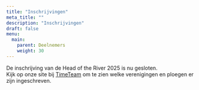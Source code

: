 ```yaml
---
title: "Inschrijvingen"
meta_title: ""
description: "Inschrijvingen"
draft: false
menu:
  main:
    parent: Deelnemers
    weight: 30
---
```

De inschrijving van de Head of the River 2025 is nu gesloten.    
Kijk op onze site bij [TimeTeam](https://regatta.time-team.nl/headoftheriveramstel/2025/entries/clubs.php) om te zien welke verenigingen en ploegen er zijn ingeschreven.

<!-- 
De commissaris wedstrijdroeien van je vereniging kan je ploeg inschrijven via [mijnvereniging.knrb.nl.](https://mijnvereniging.knrb.nl/Account/Login?ReturnUrl=%2F) De inschrijving is geopend van 1 februari 2025 tot en met 28 februari 2025.

Wil je deelnemen met combinatieploeg met internationale roeiers kan je vanaf de opening van de inschrijving contact op met de KNRB via [Martijn van Rossum.](martijn.vanrossum@knrb.nl)

Wil je weten wie al zich heeft ingeschreven voor het veldnummer waarin je meedoet, kijk dan vanaf 1 februari 2025 [hier](https://roeievenementen.knrb.nl/tournament-details/3256?tab=registrations&subMenu=matrix).

NB: Zijn er nog weinig inschrijvingen voor je veld, dit kan nog veranderen. De meeste teams schrijven zich in een van de laatste weken voor de deadline in.

#### Inschrijfgeld:

- Coastal: €40,00
- Vier: €90
- Acht: €122,50
- Bedrijfsvier: €250
- Bedrijfsacht: €325

Inschrijfgelden zijn inclusief KNRB-wedstrijdlicentie toeslag. Deze moeten zijn betaald voor dinsdag 04 maart 20:00 uur op IBAN NL 71 INGB 0006 6289 83, t.n.v. Amsterdamsche Roeibond te Amsterdam o.v.v. naam van de (inschrijvende) roeivereniging en de velden.

<div class="grid grid-cols-1">

[{{< image src="images/logos/KNRB.png" caption="" alt="KNRB" height="110" width="175" position="left" command="" option="q100" class="" title="KNRB"  webp="false" >}}](https://roeievenementen.knrb.nl/tournament-details/3256?tab=details)

</div> -->